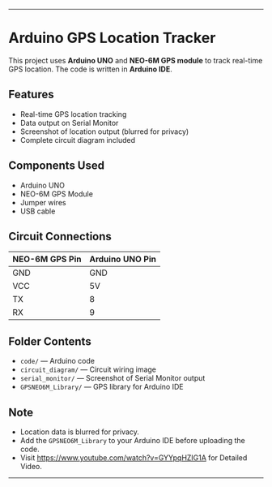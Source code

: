 
---

# Arduino GPS Location Tracker

This project uses **Arduino UNO** and **NEO-6M GPS module** to track real-time GPS location. The code is written in **Arduino IDE**.

## Features

* Real-time GPS location tracking
* Data output on Serial Monitor
* Screenshot of location output (blurred for privacy)
* Complete circuit diagram included

## Components Used

* Arduino UNO
* NEO-6M GPS Module
* Jumper wires
* USB cable

## Circuit Connections

| NEO-6M GPS Pin | Arduino UNO Pin |
| -------------- | --------------- |
| GND            | GND             |
| VCC            | 5V              |
| TX             | 8               |
| RX             | 9               |

## Folder Contents

* `code/` — Arduino code
* `circuit_diagram/` — Circuit wiring image
* `serial_monitor/` — Screenshot of Serial Monitor output
* `GPSNEO6M_Library/` — GPS library for Arduino IDE

## Note

* Location data is blurred for privacy.
* Add the `GPSNEO6M_Library` to your Arduino IDE before uploading the code.
* Visit https://www.youtube.com/watch?v=GYYpqHZIG1A for Detailed Video.

---
